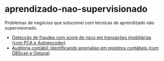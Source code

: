 # aprendizado-nao-supervisionado
Problemas de negócios que solucionei com técnicas de aprendizado não supervisionado.

- <a href="https://github.com/cwaltrick/aprendizado-nao-supervisionado/blob/main/deteccao_fraude_e_score_de_risco.ipynb">Detecção de fraudes com score de risco em transações imobiliárias (com PCA e Autoencoder)</a>
- <a href="https://github.com/cwaltrick/aprendizado-nao-supervisionado/blob/main/auditoria_contabil_dbscan.ipynb">Auditoria contábil: Identificando anomalias em registros contábeis (com DBScan e Optuna)</a>
